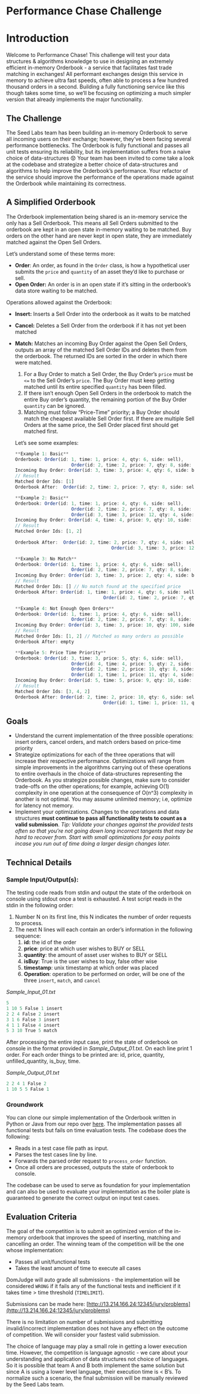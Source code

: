 # Performance Chase Challenge

# Introduction

Welcome to Performance Chase! This challenge will test your data structures & algorithms knowledge to use in designing an extremely efficient in-memory Orderbook - a service that facilitates fast trade matching in exchanges! All performant exchanges design this service in memory to achieve ultra fast speeds, often able to process a few hundred thousand orders in a second. Building a fully functioning service like this though takes some time, so we’ll be focusing on optimizing a much simpler version that already implements the major functionality. 

## The Challenge

The Seed Labs team has been building an in-memory Orderbook to serve all incoming users on their exchange; however, they’ve been facing several performance bottlenecks. The Orderbook is fully functional and passes all unit tests ensuring its reliability, but its implementation suffers from a naive choice of data-structures 😟 Your team has been invited to come take a look at the codebase and strategize a better choice of data-structures and algorithms to help improve the Orderbook’s performance. Your refactor of the service should improve the performance of the operations made against the Orderbook while maintaining its correctness.

## A Simplified Orderbook

The Orderbook implementation being shared is an in-memory service the only has a Sell Orderbook. This means all Sell Orders submitted to the orderbook are kept in an open state in-memory waiting to be matched. Buy orders on the other hand are never kept in open state, they are immediately matched against the Open Sell Orders.

Let’s understand some of these terms more:

- **Order**: An order, as found in the `Order` class, is how a hypothetical user submits the `price` and `quantity` of an asset they’d like to purchase or sell.
- **Open Order:** An order is in an open state if it’s sitting in the orderbook’s data store waiting to be matched.

Operations allowed against the Orderbook:

- **Insert:** Inserts a Sell Order into the orderbook as it waits to be matched
- **Cancel:** Deletes a Sell Order from the orderbook if it has not yet been matched
- **Match:** Matches an incoming Buy Order against the Open Sell Orders, outputs an array of the matched Sell Order IDs and deletes them from the orderbook. The returned IDs are sorted in the order in which there were matched.
    1. For a Buy Order to match a Sell Order, the Buy Order’s `price` must be `<=` to the Sell Order’s `price`. The Buy Order must keep getting matched until its entire specified `quantity` has been filled.
    2. If there isn’t enough Open Sell Orders in the orderbook to match the entire Buy order’s quantity, the remaining portion of the Buy Order `quantity` can be ignored.
    3. Matching must follow “Price-Time” priority; a Buy Order should match the cheapest available Sell Order first. If there are multiple Sell Orders at the same price, the Sell Order placed first should get matched first.
    
    Let’s see some examples:
    
    ```jsx
    **Example 1: Basic**
    Orderbook: Order(id: 1, time: 1, price: 4, qty: 6, side: sell),
    					 Order(id: 2, time: 2, price: 7, qty: 8, side: sell)
    Incoming Buy Order: Order(id: 3, time: 3, price: 4, qty: 6, side: buy)
    // Result
    Matched Order Ids: [1]
    Orderbook After:  Order(id: 2, time: 2, price: 7, qty: 8, side: sell)
    
    **Example 2: Basic**
    Orderbook: Order(id: 1, time: 1, price: 4, qty: 6, side: sell),
    					 Order(id: 2, time: 2, price: 7, qty: 8, side: sell),
    					 Order(id: 3, time: 3, price: 12, qty: 4, side: sell)
    Incoming Buy Order: Order(id: 4, time: 4, price: 9, qty: 10, side: buy)
    // Result
    Matched Order Ids: [1, 2]
    																								 // Qty reduced
    Orderbook After:  Order(id: 2, time: 2, price: 7, qty: 4, side: sell)
    									Order(id: 3, time: 3, price: 12, qty: 4, side: sell)
    
    **Example 3: No Match**
    Orderbook: Order(id: 1, time: 1, price: 4, qty: 6, side: sell),
    					 Order(id: 2, time: 2, price: 7, qty: 8, side: sell)
    Incoming Buy Order: Order(id: 3, time: 3, price: 2, qty: 4, side: buy)
    // Result
    Matched Order Ids: [] // No match found at the specified price
    Orderbook After: Order(id: 1, time: 1, price: 4, qty: 6, side: sell),
    								 Order(id: 2, time: 2, price: 7, qty: 8, side: sell)
    
    **Example 4: Not Enough Open Orders**
    Orderbook: Order(id: 1, time: 1, price: 4, qty: 6, side: sell),
    					 Order(id: 2, time: 2, price: 7, qty: 8, side: sell)
    Incoming Buy Order: Order(id: 3, time: 3, price: 10, qty: 100, side: buy)
    // Result
    Matched Order Ids: [1, 2] // Matched as many orders as possible 
    Orderbook After: empty
    
    **Example 5: Price Time Priority**
    Orderbook: Order(id: 3, time: 3, price: 5, qty: 6, side: sell),
    					 Order(id: 4, time: 4, price: 5, qty: 2, side: sell),
    					 Order(id: 2, time: 2, price: 10, qty: 8, side: sell)
    					 Order(id: 1, time: 1, price: 11, qty: 4, side: sell)
    Incoming Buy Order: Order(id: 5, time: 5, price: 9, qty: 10, side: buy)
    // Result
    Matched Order Ids: [3, 4, 2]
    Orderbook After: Order(id: 2, time: 2, price: 10, qty: 6, side: sell)
    								 Order(id: 1, time: 1, price: 11, qty: 4, side: sell)
    ```
    

## Goals

- Understand the current implementation of the three possible operations: insert orders, cancel orders, and match orders based on price-time priority
- Strategize optimizations for each of the three operations that will increase their respective performance. Optimizations will range from simple improvements in the algorithms carrying out of these operations to entire overhauls in the choice of data-structures representing the Orderbook. As you strategize possible changes, make sure to consider trade-offs on the other operations; for example, achieving O(1) complexity in one operation at the consequence of O(n^3) complexity in another is not optimal. You may assume unlimited memory; i.e, optimize for latency not memory.
- Implement your optimizations. Changes to the operations and data structures **must continue to pass all functionality tests to count as a valid submission**. *Tip: Validate your changes against the provided tests often so that you’re not going down long incorrect tangents that may be hard to recover from. Start with small optimizations for easy points incase you run out of time doing a larger design changes later.*

## Technical Details

### Sample Input/Output(s):

The testing code reads from stdin and output the state of the orderbook on console using stdout once a test is exhausted. A test script reads in the stdin in the following order: 

1. Number N on its first line, this N indicates the number of order requests to process. 
2. The next N lines will each contain an order’s information in the following sequence: 
    1. **id:** the id of the order
    2. **price**: price at which user wishes to BUY or SELL
    3. **quantity**: the amount of asset user wishes to BUY or SELL
    4. **isBuy**: True is the user wishes to buy, false other wise
    5. **timestamp**: unix timestamp at which order was placed
    6. **Operation**: operation to be performed on order, will be one of the three `insert`, `match`, and `cancel`

*Sample_Input_01.txt*

```jsx
5
1 10 5 False 1 insert
2 2 4 False 2 insert
3 1 6 False 3 insert
4 1 1 False 4 insert
5 3 10 True 5 match
```

After processing the entire input case, print the state of orderbook on console in the format provided in *Sample_Output_01.txt*. On each line print 1 order. For each order things to be printed are: id, price, quantity, unfilled_quantity, is_buy, time.

*Sample_Output_01.txt*

```jsx
2 2 4 1 False 2
1 10 5 5 False 1
```

### Groundwork

You can clone our simple implementation of the Orderbook written in Python or Java from our repo over [here](https://github.com/seedim/performance-chase-boiler-plate).  The implementation passes all functional tests but fails on time evaluation tests. The codebase does the following:

- Reads in a test case file path as input.
- Parses the test cases line by line.
- Forwards the parsed order request to `process_order` function.
- Once all orders are processed, outputs the state of orderbook to console.

The codebase can be used to serve as foundation for your implementation and can also be used to evaluate your implementation as the boiler plate is guaranteed to generate the correct output on input test cases.

## Evaluation Criteria

The goal of the competition is to submit an optimized version of the in-memory orderbook that improves the speed of inserting, matching and cancelling an order. The winning team of the competition will be the one whose implementation:

- Passes all unit/functional tests
- Takes the least amount of time to execute all cases

DomJudge will auto grade all submissions - the implementation will be considered `WRONG` if it fails any of the functional tests and inefficient if it takes time > time threshold (`TIMELIMIT`). 

Submissions can be made here: [http://13.214.166.24:12345/jury/problems](http://13.214.166.24:12345/jury/problems) 

There is no limitation on number of submissions and submitting invalid/incorrect implementation does not have any effect on the outcome of competition. We will consider your fastest valid submission.

The choice of language may play a small role in getting a lower execution time. However, the competition is language agnostic - we care about your understanding and application of data structures not choice of languages. So it is possible that team A and B both implement the same solution but since A is using a lower level language, their execution time is < B’s. To normalize such a scenario, the final submission will be manually reviewed by the Seed Labs team.
